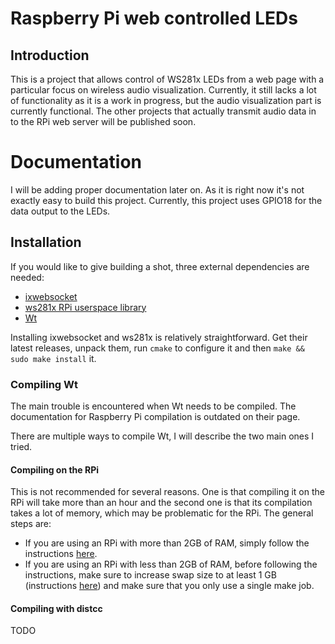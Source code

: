 # Raspberry Pi web controlled LEDs
## Introduction
This is a project that allows control of WS281x LEDs from a web page with a particular focus on wireless audio visualization. Currently, it still lacks a lot of functionality as it is a work in progress, but the audio visualization part is currently functional. The other projects that actually transmit audio data in to the RPi web server will be published soon.
# Documentation
I will be adding proper documentation later on. As it is right now it's not exactly easy to build this project. Currently, this project uses GPIO18 for the data output to the LEDs.
## Installation
If you would like to give building a shot, three external dependencies are needed:

- [ixwebsocket](https://machinezone.github.io/IXWebSocket/build/)
- [ws281x RPi userspace library](https://github.com/jgarff/rpi_ws281x)
- [Wt](https://github.com/emweb/wt)

Installing ixwebsocket and ws281x is relatively straightforward. Get their latest releases, unpack them, run `cmake` to configure it and then `make && sudo make install` it.

### Compiling Wt
The main trouble is encountered when Wt needs to be compiled. The documentation for Raspberry Pi compilation is outdated on their page.

There are multiple ways to compile Wt, I will describe the two main ones I tried.

#### Compiling on the RPi
This is not recommended for several reasons. One is that compiling it on the RPi will take more than an hour and the second one is that its compilation takes a lot of memory, which may be problematic for the RPi. The general steps are:

- If you are using an RPi with more than 2GB of RAM, simply follow the instructions [here](https://www.webtoolkit.eu/wt/doc/reference/html/InstallationUnix.html).
- If you are using an RPi with less than 2GB of RAM, before following the instructions, make sure to increase swap size to at least 1 GB (instructions [here](https://nebl.io/neblio-university/enabling-increasing-raspberry-pi-swap/)) and make sure that you only use a single make job.

#### Compiling with distcc
TODO
